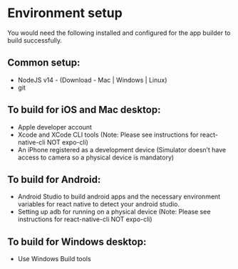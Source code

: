 # Environment setup
You would need the following installed and configured for the app builder to build successfully.

## Common setup:

- NodeJS v14 - (Download - Mac | Windows | Linux)
- git
## To build for iOS and Mac desktop:

- Apple developer account
- Xcode and XCode CLI tools
(Note: Please see instructions for react-native-cli NOT expo-cli)
- An iPhone registered as a development device (Simulator doesn’t have access to camera so a physical device is mandatory)

## To build for Android:

- Android Studio to build android apps and the necessary environment variables for react native to detect your android studio.
- Setting up adb for running on a physical device
(Note: Please see instructions for react-native-cli NOT expo-cli)

## To build for Windows desktop:

- Use Windows Build tools